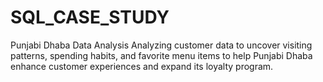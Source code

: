 # SQL_CASE_STUDY
Punjabi Dhaba Data Analysis Analyzing customer data to uncover visiting patterns, spending habits, and favorite menu items to help Punjabi Dhaba enhance customer experiences and expand its loyalty program.
